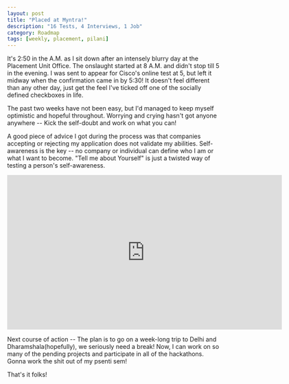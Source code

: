 ```yaml
---
layout: post
title: "Placed at Myntra!"
description: "16 Tests, 4 Interviews, 1 Job"
category: Roadmap
tags: [weekly, placement, pilani]
---
```


It's 2:50 in the A.M. as I sit down after an intensely blurry day at the Placement Unit Office. The onslaught started at 8 A.M. and didn't stop till 5 in the evening. I was sent to appear for Cisco's online test at 5, but left it midway when the confirmation came in by 5:30! It doesn't feel different than any other day, just get the feel I've ticked off one of the socially defined checkboxes in life.

The past two weeks have not been easy, but I'd managed to keep myself optimistic and hopeful throughout. Worrying and crying hasn't got anyone anywhere -- Kick the self-doubt and work on what you can! 

A good piece of advice I got during the process was that companies accepting or rejecting my application does not validate my abilities. Self-awareness is the key -- no company or individual can define who I am or what I want to become. "Tell me about Yourself" is just a twisted way of testing a person's self-awareness.

<iframe width="640" height="360" src="https://www.youtube.com/embed/j6tKf1IR5j8" frameborder="0" allowfullscreen></iframe>

Next course of action -- The plan is to go on a week-long trip to Delhi and Dharamshala(hopefully), we seriously need a break! Now, I can work on so many of the pending projects and participate in all of the hackathons. Gonna work the shit out of my psenti sem!

That's it folks!